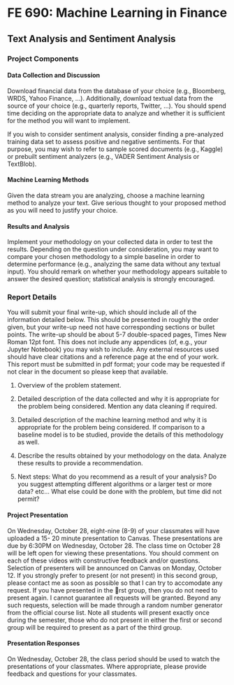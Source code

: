 # FE 690: Machine Learning in Finance

## Text Analysis and Sentiment Analysis

### Project Components

#### Data Collection and Discussion

Download financial data from the database of your choice (e.g., Bloomberg, WRDS, Yahoo
Finance, ...). Additionally, download textual data from the source of your choice (e.g.,
quarterly reports, Twitter, ...). You should spend time deciding on the appropriate data to
analyze and whether it is sufficient for the method you will want to implement.

If you wish to consider sentiment analysis, consider finding a pre-analyzed training
data set to assess positive and negative sentiments. For that purpose, you may wish
to refer to sample scored documents (e.g., Kaggle) or prebuilt sentiment analyzers (e.g., VADER Sentiment
Analysis or TextBlob).

#### Machine Learning Methods

Given the data stream you are analyzing, choose a machine learning method to analyze your
text. Give serious thought to your proposed method as you will need to justify your choice.

#### Results and Analysis

Implement your methodology on your collected data in order to test the results. Depending
on the question under consideration, you may want to compare your chosen methodology to
a simple baseline in order to determine performance (e.g., analyzing the same data without
any textual input). You should remark on whether your methodology appears suitable to
answer the desired question; statistical analysis is strongly encouraged.

### Report Details

You will submit your final write-up, which should include all of the information detailed
below. This should be presented in roughly the order given, but your write-up need not have
corresponding sections or bullet points. The write-up should be about 5-7 double-spaced
pages, Times New Roman 12pt font. This does not include any appendices (of, e.g., your
Jupyter Notebook) you may wish to include. Any external resources used should have clear
citations and a reference page at the end of your work. This report must be submitted in
pdf format; your code may be requested if not clear in the document so please keep that
available.

1. Overview of the problem statement.

2. Detailed description of the data collected and why it is appropriate for the problem
being considered. Mention any data cleaning if required.

3. Detailed description of the machine learning method and why it is appropriate
for the problem being considered. If comparison to a baseline model is to be studied,
provide the details of this methodology as well.

4. Describe the results obtained by your methodology on the data. Analyze these results
to provide a recommendation.

5. Next steps: What do you recommend as a result of your analysis? Do you suggest
attempting different algorithms or a larger test or more data? etc... What else could
be done with the problem, but time did not permit?

#### Project Presentation

On Wednesday, October 28, eight-nine (8-9) of your classmates will have uploaded a 15-
20 minute presentation to Canvas. These presentations are due by 6:30PM on Wednesday,
October 28. The class time on October 28 will be left open for viewing these presentations.
You should comment on each of these videos with constructive feedback and/or questions.
Selection of presenters will be announced on Canvas on Monday, October 12. If you strongly
prefer to present (or not present) in this second group, please contact me as soon as possible
so that I can try to accomodate any request. If you have presented in the rst group, then
you do not need to present again. I cannot guarantee all requests will be granted. Beyond
any such requests, selection will be made through a random number generator from the
official course list. Note all students will present exactly once during the semester, those
who do not present in either the first or second group will be required to present as a part
of the third group.

#### Presentation Responses

On Wednesday, October 28, the class period should be used to watch the presentations of your
classmates. Where appropriate, please provide feedback and questions for your classmates.